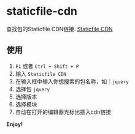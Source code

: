 # staticfile-cdn

查找包的Staticfile CDN链接. [Staticfile CDN](http://www.staticfile.org)

## 使用

1. `F1` 或者 `Ctrl + Shift + P` 
2. 输入 `Staticfile CDN`
3. 在输入框中输入你想搜索的包名称，如：`jquery`
4. 选择包 `jquery`
5. 选择版本
6. 选择模块
7. 自动在打开的编辑器光标出插入cdn链接

**Enjoy!**

